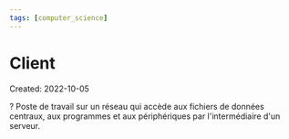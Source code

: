```yaml
---
tags: [computer_science] 
---
```

# Client
Created: 2022-10-05

?
Poste de travail sur un réseau qui accède aux fichiers de données centraux, aux programmes et aux périphériques par l'intermédiaire d'un serveur.
<!--SR:!2022-10-29,13,230-->